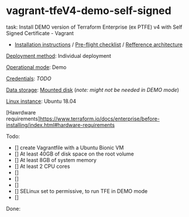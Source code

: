 # vagrant-tfeV4-demo-self-signed

task: Install DEMO version of Terraform Enterprise (ex PTFE) v4 with Self Signed Certificate - Vagrant

* [Installation instructions](https://www.terraform.io/docs/enterprise/install/index.html) / [Pre-flight checklist](https://www.terraform.io/docs/enterprise/before-installing/index.html) / [Refference architecture](https://www.terraform.io/docs/enterprise/before-installing/reference-architecture/index.html)


[Deployment method](https://www.terraform.io/docs/enterprise/before-installing/index.html#deployment-method-decision): Individual deployment

[Operational mode](https://www.terraform.io/docs/enterprise/before-installing/index.html#operational-mode-decision): Demo

[Credentials](https://www.terraform.io/docs/enterprise/before-installing/index.html#operational-mode-decision): *TODO*

[Data storage](https://www.terraform.io/docs/enterprise/before-installing/index.html#data-storage): [Mounted disk](https://www.terraform.io/docs/enterprise/before-installing/disk-requirements.html#supported-mounted-disk-types)
(*note: might not be needed in DEMO mode*)

[Linux instance](https://www.terraform.io/docs/enterprise/before-installing/index.html#operating-system-requirements): Ubuntu 18.04

[Hawrdware requirements]https://www.terraform.io/docs/enterprise/before-installing/index.html#hardware-requirements

Todo:

- [] create Vagrantfile with a Ubuntu Bionic VM
- [] At least 40GB of disk space on the root volume
- [] At least 8GB of system memory
- [] At least 2 CPU cores
- [] 
- [] 
- [] 
- [] SELinux set to permissive, to run TFE in DEMO mode
- [] 


Done:

